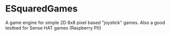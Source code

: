 # ESquaredGames
A game engine for simple 2D 8x8 pixel based "joystick" games. Also a good testbed for Sense HAT games (Raspberry PI))
